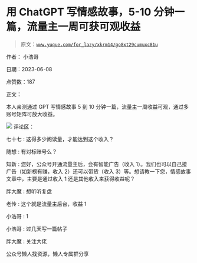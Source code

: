 # 用 ChatGPT 写情感故事，5-10 分钟一篇，流量主一周可获可观收益

> 原文：[`www.yuque.com/for_lazy/xkrm14/go8xt29cumuxc81u`](https://www.yuque.com/for_lazy/xkrm14/go8xt29cumuxc81u)



作者： 小浩哥



日期：2023-06-08



点赞数：187



正文：



本人亲测通过 GPT 写情感故事 5 到 10 分钟一篇，流量主一周收益可观，通过多账号矩阵可放大收益。



![](img/3ecbaddda4bb2f0c1a3f1208eeeddceb.png)  <ne-p id="u3f473859" data-lake-id="u3f473859">评论区：



七十七 : 这得多少阅读量，才能达到这个收入？



随想 : 有对标账号么？



知新 : 您好，公众号开通流量主后，会有智能广告（收入 1）。我们也可以自己接广告（如新榜有赚，收入 2）还可以带货（收入 3）等。想请教一下您，情感故事文章中，主要是通过收入 1 还是其他收入来获得收益呢？



胖大魔 : 想听听复盘



老传 : 这个就是流量主后台，收益 1



小浩哥 : 1



小浩哥 : 过几天写一篇帖子



胖大魔 : 关注大佬



公众号懒人找资源，懒人专属群分享

</ne-p>
